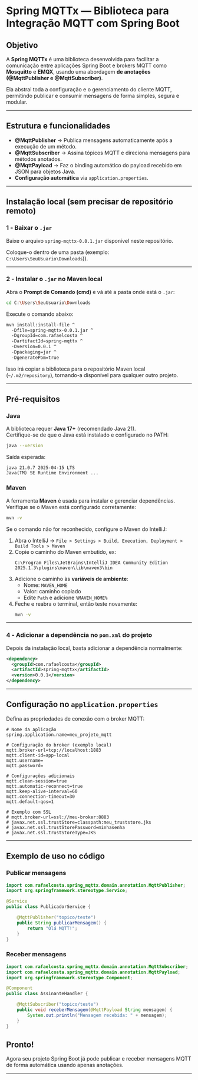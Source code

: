 # Spring MQTTx — Biblioteca para Integração MQTT com Spring Boot

## Objetivo

A **Spring MQTTx** é uma biblioteca desenvolvida para facilitar a comunicação entre aplicações Spring Boot e brokers MQTT como **Mosquitto** e **EMQX**, usando uma abordagem **de anotações (@MqttPublisher e @MqttSubscriber)**.

Ela abstrai toda a configuração e o gerenciamento do cliente MQTT, permitindo publicar e consumir mensagens de forma simples, segura e modular.

---

## Estrutura e funcionalidades

- **@MqttPublisher** → Publica mensagens automaticamente após a execução de um método.
- **@MqttSubscriber** → Assina tópicos MQTT e direciona mensagens para métodos anotados.
- **@MqttPayload** → Faz o binding automático do payload recebido em JSON para objetos Java.
- **Configuração automática** via `application.properties`.

---

## Instalação local (sem precisar de repositório remoto)

### 1️ - Baixar o `.jar`

Baixe o arquivo `spring-mqttx-0.0.1.jar` disponível neste repositório.

Coloque-o dentro de uma pasta (exemplo: `C:\Users\SeuUsuario\Downloads`)).

---

### 2️ - Instalar o `.jar` no Maven local

Abra o **Prompt de Comando (cmd)** e vá até a pasta onde está o `.jar`:

```bash
cd C:\Users\SeuUsuario\Downloads
```

Execute o comando abaixo:

```bash
mvn install:install-file ^
  -Dfile=spring-mqttx-0.0.1.jar ^
  -DgroupId=com.rafaelcosta ^
  -DartifactId=spring-mqttx ^
  -Dversion=0.0.1 ^
  -Dpackaging=jar ^
  -DgeneratePom=true
```

Isso irá copiar a biblioteca para o repositório Maven local (`~/.m2/repository`), tornando-a disponível para qualquer outro projeto.

---

## Pré-requisitos

### Java

A biblioteca requer **Java 17+** (recomendado Java 21).  
Certifique-se de que o Java está instalado e configurado no PATH:

```bash
java --version
```

Saída esperada:
```
java 21.0.7 2025-04-15 LTS
Java(TM) SE Runtime Environment ...
```

### Maven

A ferramenta **Maven** é usada para instalar e gerenciar dependências.  
Verifique se o Maven está configurado corretamente:

```bash
mvn -v
```

Se o comando não for reconhecido, configure o Maven do IntelliJ:

1. Abra o IntelliJ → `File > Settings > Build, Execution, Deployment > Build Tools > Maven`
2. Copie o caminho do Maven embutido, ex:
   ```
   C:\Program Files\JetBrains\IntelliJ IDEA Community Edition 2025.1.3\plugins\maven\lib\maven3\bin
   ```
3. Adicione o caminho às **variáveis de ambiente**:
   - Nome: `MAVEN_HOME`
   - Valor: caminho copiado
   - Edite `Path` e adicione `%MAVEN_HOME%`
4. Feche e reabra o terminal, então teste novamente:
   ```bash
   mvn -v
   ```

---
### 4️ - Adicionar a dependência no `pom.xml` do projeto

Depois da instalação local, basta adicionar a dependência normalmente:

```xml
<dependency>
  <groupId>com.rafaelcosta</groupId>
  <artifactId>spring-mqttx</artifactId>
  <version>0.0.1</version>
</dependency>
```

---

## Configuração no `application.properties`

Defina as propriedades de conexão com o broker MQTT:

```properties
# Nome da aplicação
spring.application.name=meu_projeto_mqtt

# Configuração do broker (exemplo local)
mqtt.broker-url=tcp://localhost:1883
mqtt.client-id=app-local
mqtt.username=
mqtt.password=

# Configurações adicionais
mqtt.clean-session=true
mqtt.automatic-reconnect=true
mqtt.keep-alive-interval=60
mqtt.connection-timeout=30
mqtt.default-qos=1

# Exemplo com SSL
# mqtt.broker-url=ssl://meu-broker:8883
# javax.net.ssl.trustStore=classpath:meu_truststore.jks
# javax.net.ssl.trustStorePassword=minhasenha
# javax.net.ssl.trustStoreType=JKS
```

---

## Exemplo de uso no código

### Publicar mensagens

```java
import com.rafaelcosta.spring_mqttx.domain.annotation.MqttPublisher;
import org.springframework.stereotype.Service;

@Service
public class PublicadorService {

    @MqttPublisher("topico/teste")
    public String publicarMensagem() {
        return "Olá MQTT!";
    }
}
```

### Receber mensagens

```java
import com.rafaelcosta.spring_mqttx.domain.annotation.MqttSubscriber;
import com.rafaelcosta.spring_mqttx.domain.annotation.MqttPayload;
import org.springframework.stereotype.Component;

@Component
public class AssinanteHandler {

    @MqttSubscriber("topico/teste")
    public void receberMensagem(@MqttPayload String mensagem) {
        System.out.println("Mensagem recebida: " + mensagem);
    }
}
```

## Pronto!

Agora seu projeto Spring Boot já pode publicar e receber mensagens MQTT de forma automática usando apenas anotações.

---


